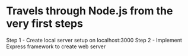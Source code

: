 # Travels through Node.js from the very first steps

Step 1 - Create local server setup on localhost:3000
Step 2 - Implement Express framework to create web server

